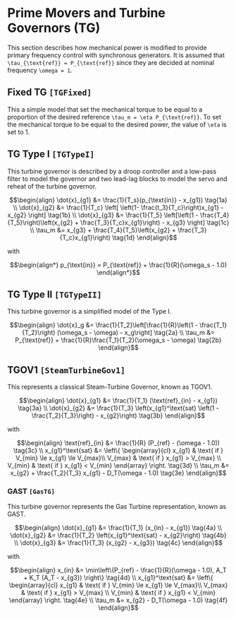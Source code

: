 
# Prime Movers and Turbine Governors (TG)

This section describes how mechanical power is modified to provide primary frequency control with synchronous generators. It is assumed that ``\tau_{\text{ref}} = P_{\text{ref}}`` since they are decided at nominal frequency ``\omega = 1``.

## Fixed TG ```[TGFixed]```

This a simple model that set the mechanical torque to be equal to a proportion of the desired reference ``\tau_m = \eta P_{\text{ref}}``. To set the mechanical torque to be equal to the desired power, the value of ``\eta`` is set to 1.

## TG Type I ```[TGTypeI]```

This turbine governor is described by a droop controller and a low-pass filter to model the governor and two lead-lag blocks to model the servo and reheat of the turbine governor.

```math
\begin{align}
\dot{x}_{g1} &= \frac{1}{T_s}(p_{\text{in}} - x_{g1}) \tag{1a} \\
\dot{x}_{g2} &= \frac{1}{T_c} \left[ \left(1- \frac{t_3}{T_c}\right)x_{g1} - x_{g2} \right] \tag{1b} \\
\dot{x}_{g3} &= \frac{1}{T_5} \left[\left(1 - \frac{T_4}{T_5}\right)\left(x_{g2} + \frac{T_3}{T_c}x_{g1}\right) - x_{g3}  \right] \tag{1c} \\
\tau_m &= x_{g3} + \frac{T_4}{T_5}\left(x_{g2} + \frac{T_3}{T_c}x_{g1}\right) \tag{1d}
\end{align}
```

with

```math
\begin{align*}
p_{\text{in}} = P_{\text{ref}} + \frac{1}{R}(\omega_s - 1.0)
\end{align*}
```

## TG Type II ```[TGTypeII]```

This turbine governor is a simplified model of the Type I.

```math
\begin{align}
\dot{x}_g &= \frac{1}{T_2}\left[\frac{1}{R}\left(1 - \frac{T_1}{T_2}\right) (\omega_s - \omega) - x_g\right] \tag{2a} \\
\tau_m &= P_{\text{ref}} + \frac{1}{R}\frac{T_1}{T_2}(\omega_s - \omega) \tag{2b}
\end{align}
```

## TGOV1 ```[SteamTurbineGov1]```

This represents a classical Steam-Turbine Governor, known as TGOV1.

```math
\begin{align}
\dot{x}_{g1} &= \frac{1}{T_1} (\text{ref}_{in} - x_{g1}) \tag{3a} \\
\dot{x}_{g2} &= \frac{1}{T_3} \left(x_{g1}^\text{sat} \left(1 - \frac{T_2}{T_3}\right) - x_{g2}\right) \tag{3b}
\end{align}
```

with 
```math
\begin{align}
\text{ref}_{in} &= \frac{1}{R} (P_{ref} - (\omega - 1.0)) \tag{3c} \\
x_{g1}^\text{sat} &= \left\{ \begin{array}{cl}
                        x_{g1} & \text{ if } V_{min} \le x_{g1} \le V_{max}\\
                        V_{max} & \text{ if } x_{g1} > V_{max} \\
                        V_{min} & \text{ if } x_{g1} < V_{min}
                    \end{array} \right. \tag{3d} \\
\tau_m &= x_{g2} + \frac{T_2}{T_3} x_{g1} - D_T(\omega - 1.0) \tag{3e}
\end{align}
```

### GAST ```[GasTG]```

This turbine governor represents the Gas Turbine representation, known as GAST.

```math
\begin{align}
\dot{x}_{g1} &= \frac{1}{T_1} (x_{in} - x_{g1}) \tag{4a} \\
\dot{x}_{g2} &= \frac{1}{T_2} \left(x_{g1}^\text{sat} - x_{g2}\right) \tag{4b} \\
\dot{x}_{g3} &= \frac{1}{T_3} (x_{g2} - x_{g3}) \tag{4c}
\end{align}
```

with
```math
\begin{align}
x_{in} &= \min\left\{P_{ref} - \frac{1}{R}(\omega - 1.0), A_T + K_T (A_T - x_{g3}) \right\} \tag{4d} \\
x_{g1}^\text{sat} &= \left\{ \begin{array}{cl}
                        x_{g1} & \text{ if } V_{min} \le x_{g1} \le V_{max}\\
                        V_{max} & \text{ if } x_{g1} > V_{max} \\
                        V_{min} & \text{ if } x_{g1} < V_{min}
                    \end{array} \right. \tag{4e} \\
\tau_m &= x_{g2}  - D_T(\omega - 1.0) \tag{4f}
\end{align}
```